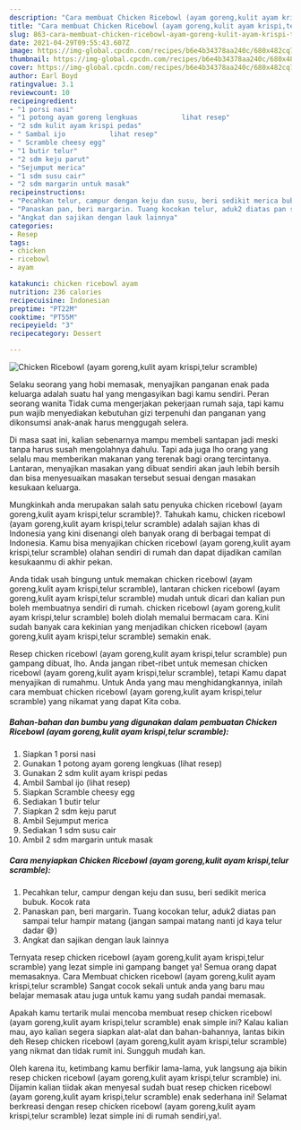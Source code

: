 ```yaml
---
description: "Cara membuat Chicken Ricebowl (ayam goreng,kulit ayam krispi,telur scramble) yang nikmat Untuk Jualan"
title: "Cara membuat Chicken Ricebowl (ayam goreng,kulit ayam krispi,telur scramble) yang nikmat Untuk Jualan"
slug: 863-cara-membuat-chicken-ricebowl-ayam-goreng-kulit-ayam-krispi-telur-scramble-yang-nikmat-untuk-jualan
date: 2021-04-29T09:55:43.607Z
image: https://img-global.cpcdn.com/recipes/b6e4b34378aa240c/680x482cq70/chicken-ricebowl-ayam-gorengkulit-ayam-krispitelur-scramble-foto-resep-utama.jpg
thumbnail: https://img-global.cpcdn.com/recipes/b6e4b34378aa240c/680x482cq70/chicken-ricebowl-ayam-gorengkulit-ayam-krispitelur-scramble-foto-resep-utama.jpg
cover: https://img-global.cpcdn.com/recipes/b6e4b34378aa240c/680x482cq70/chicken-ricebowl-ayam-gorengkulit-ayam-krispitelur-scramble-foto-resep-utama.jpg
author: Earl Boyd
ratingvalue: 3.1
reviewcount: 10
recipeingredient:
- "1 porsi nasi"
- "1 potong ayam goreng lengkuas           lihat resep"
- "2 sdm kulit ayam krispi pedas"
- " Sambal ijo           lihat resep"
- " Scramble cheesy egg"
- "1 butir telur"
- "2 sdm keju parut"
- "Sejumput merica"
- "1 sdm susu cair"
- "2 sdm margarin untuk masak"
recipeinstructions:
- "Pecahkan telur, campur dengan keju dan susu, beri sedikit merica bubuk. Kocok rata"
- "Panaskan pan, beri margarin. Tuang kocokan telur, aduk2 diatas pan sampai telur hampir matang (jangan sampai matang nanti jd kaya telur dadar 😅)"
- "Angkat dan sajikan dengan lauk lainnya"
categories:
- Resep
tags:
- chicken
- ricebowl
- ayam

katakunci: chicken ricebowl ayam 
nutrition: 236 calories
recipecuisine: Indonesian
preptime: "PT22M"
cooktime: "PT55M"
recipeyield: "3"
recipecategory: Dessert

---
```



![Chicken Ricebowl (ayam goreng,kulit ayam krispi,telur scramble)](https://img-global.cpcdn.com/recipes/b6e4b34378aa240c/680x482cq70/chicken-ricebowl-ayam-gorengkulit-ayam-krispitelur-scramble-foto-resep-utama.jpg)

Selaku seorang yang hobi memasak, menyajikan panganan enak pada keluarga adalah suatu hal yang mengasyikan bagi kamu sendiri. Peran seorang  wanita Tidak cuma mengerjakan pekerjaan rumah saja, tapi kamu pun wajib menyediakan kebutuhan gizi terpenuhi dan panganan yang dikonsumsi anak-anak harus menggugah selera.

Di masa  saat ini, kalian sebenarnya mampu membeli santapan jadi meski tanpa harus susah mengolahnya dahulu. Tapi ada juga lho orang yang selalu mau memberikan makanan yang terenak bagi orang tercintanya. Lantaran, menyajikan masakan yang dibuat sendiri akan jauh lebih bersih dan bisa menyesuaikan masakan tersebut sesuai dengan masakan kesukaan keluarga. 



Mungkinkah anda merupakan salah satu penyuka chicken ricebowl (ayam goreng,kulit ayam krispi,telur scramble)?. Tahukah kamu, chicken ricebowl (ayam goreng,kulit ayam krispi,telur scramble) adalah sajian khas di Indonesia yang kini disenangi oleh banyak orang di berbagai tempat di Indonesia. Kamu bisa menyajikan chicken ricebowl (ayam goreng,kulit ayam krispi,telur scramble) olahan sendiri di rumah dan dapat dijadikan camilan kesukaanmu di akhir pekan.

Anda tidak usah bingung untuk memakan chicken ricebowl (ayam goreng,kulit ayam krispi,telur scramble), lantaran chicken ricebowl (ayam goreng,kulit ayam krispi,telur scramble) mudah untuk dicari dan kalian pun boleh membuatnya sendiri di rumah. chicken ricebowl (ayam goreng,kulit ayam krispi,telur scramble) boleh diolah memalui bermacam cara. Kini sudah banyak cara kekinian yang menjadikan chicken ricebowl (ayam goreng,kulit ayam krispi,telur scramble) semakin enak.

Resep chicken ricebowl (ayam goreng,kulit ayam krispi,telur scramble) pun gampang dibuat, lho. Anda jangan ribet-ribet untuk memesan chicken ricebowl (ayam goreng,kulit ayam krispi,telur scramble), tetapi Kamu dapat menyajikan di rumahmu. Untuk Anda yang mau menghidangkannya, inilah cara membuat chicken ricebowl (ayam goreng,kulit ayam krispi,telur scramble) yang nikamat yang dapat Kita coba.

<!--inarticleads1-->

##### Bahan-bahan dan bumbu yang digunakan dalam pembuatan Chicken Ricebowl (ayam goreng,kulit ayam krispi,telur scramble):

1. Siapkan 1 porsi nasi
1. Gunakan 1 potong ayam goreng lengkuas           (lihat resep)
1. Gunakan 2 sdm kulit ayam krispi pedas
1. Ambil  Sambal ijo           (lihat resep)
1. Siapkan  Scramble cheesy egg
1. Sediakan 1 butir telur
1. Siapkan 2 sdm keju parut
1. Ambil Sejumput merica
1. Sediakan 1 sdm susu cair
1. Ambil 2 sdm margarin untuk masak




<!--inarticleads2-->

##### Cara menyiapkan Chicken Ricebowl (ayam goreng,kulit ayam krispi,telur scramble):

1. Pecahkan telur, campur dengan keju dan susu, beri sedikit merica bubuk. Kocok rata
1. Panaskan pan, beri margarin. Tuang kocokan telur, aduk2 diatas pan sampai telur hampir matang (jangan sampai matang nanti jd kaya telur dadar 😅)
1. Angkat dan sajikan dengan lauk lainnya




Ternyata resep chicken ricebowl (ayam goreng,kulit ayam krispi,telur scramble) yang lezat simple ini gampang banget ya! Semua orang dapat memasaknya. Cara Membuat chicken ricebowl (ayam goreng,kulit ayam krispi,telur scramble) Sangat cocok sekali untuk anda yang baru mau belajar memasak atau juga untuk kamu yang sudah pandai memasak.

Apakah kamu tertarik mulai mencoba membuat resep chicken ricebowl (ayam goreng,kulit ayam krispi,telur scramble) enak simple ini? Kalau kalian mau, ayo kalian segera siapkan alat-alat dan bahan-bahannya, lantas bikin deh Resep chicken ricebowl (ayam goreng,kulit ayam krispi,telur scramble) yang nikmat dan tidak rumit ini. Sungguh mudah kan. 

Oleh karena itu, ketimbang kamu berfikir lama-lama, yuk langsung aja bikin resep chicken ricebowl (ayam goreng,kulit ayam krispi,telur scramble) ini. Dijamin kalian tiidak akan menyesal sudah buat resep chicken ricebowl (ayam goreng,kulit ayam krispi,telur scramble) enak sederhana ini! Selamat berkreasi dengan resep chicken ricebowl (ayam goreng,kulit ayam krispi,telur scramble) lezat simple ini di rumah sendiri,ya!.

